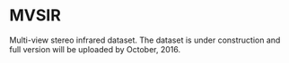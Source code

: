 # MVSIR
Multi-view stereo infrared dataset. The dataset is under construction and full version will be uploaded by October, 2016.
